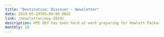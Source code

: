 ```yaml
---
title: "Destination: Discover - Newsletter"
date: 2019-05-29T05:00:00.000Z
link: /newsletter/may-2019/
description: HPE DEV has been hard at work preparing for Hewlett Packard Enterprise’s (HPE) premier event – HPE Discover, June 18-20 in Las Vegas. 
monthly: 10
---
```

            